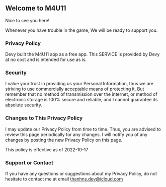 ## Welcome to M4U11

Nice to see you here!

Whenever you have trouble in the game, We will be ready to support you.

### Privacy Policy

Devy built the M4U11 app as a free app. This SERVICE is provided by Devy at no cost and is intended for use as is.

### Security

I value your trust in providing us your Personal Information, thus we are striving to use commercially acceptable means of protecting it. But remember that no method of transmission over the internet, or method of electronic storage is 100% secure and reliable, and I cannot guarantee its absolute security.

### Changes to This Privacy Policy

I may update our Privacy Policy from time to time. Thus, you are advised to review this page periodically for any changes. I will notify you of any changes by posting the new Privacy Policy on this page.

This policy is effective as of 2022-10-17

### Support or Contact

If you have any questions or suggestions about my Privacy Policy, do not hesitate to contact me at email thanhns.dev@icloud.com
